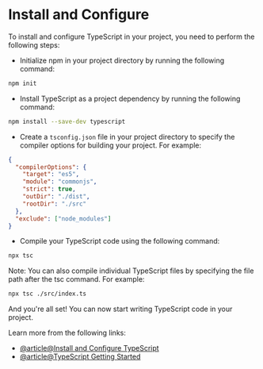 # Install and Configure

To install and configure TypeScript in your project, you need to perform the following steps:

- Initialize npm in your project directory by running the following command:

```bash
npm init
```

- Install TypeScript as a project dependency by running the following command:

```bash
npm install --save-dev typescript
```

- Create a `tsconfig.json` file in your project directory to specify the compiler options for building your project. For example:

```json
{
  "compilerOptions": {
    "target": "es5",
    "module": "commonjs",
    "strict": true,
    "outDir": "./dist",
    "rootDir": "./src"
  },
  "exclude": ["node_modules"]
}
```

- Compile your TypeScript code using the following command:

```bash
npx tsc
```

Note: You can also compile individual TypeScript files by specifying the file path after the tsc command. For example:

```bash
npx tsc ./src/index.ts
```

And you're all set! You can now start writing TypeScript code in your project.

Learn more from the following links:

- [@article@Install and Configure TypeScript](https://www.typescriptlang.org/download)
- [@article@TypeScript Getting Started](https://thenewstack.io/typescript-tutorial-a-guide-to-using-the-programming-language/)
